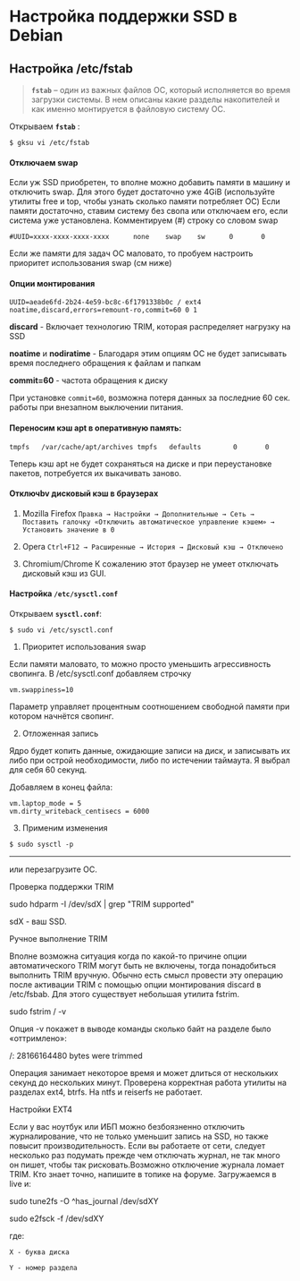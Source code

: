 # Настройка поддержки SSD в Debian


## Настройка /etc/fstab

> **`fstab`** – один из важных файлов ОС, который исполняется во время загрузки системы. В нем описаны какие разделы накопителей и как именно монтируется в файловую систему ОС.

Открываем **`fstab`** :
```
$ gksu vi /etc/fstab
```

#### Отключаем swap

Если уж SSD приобретен, то вполне можно добавить памяти в машину и отключить swap. Для этого будет достаточно уже 4GiB (используйте утилиты free и top, чтобы узнать сколько памяти потребляет ОС) Если памяти достаточно, ставим систему без свопа или отключаем его, если система уже установлена.
Комментируем (#) строку со словом swap
```
#UUID=xxxx-xxxx-xxxx-xxxx      none    swap    sw      0       0
```
Если же памяти для задач ОС маловато, то пробуем настроить приоритет использования swap (см ниже)

#### Опции монтирования
```
UUID=aeade6fd-2b24-4e59-bc8c-6f1791338b0c / ext4 noatime,discard,errors=remount-ro,commit=60 0 1
```

**discard** - Включает технологию TRIM, которая распределяет нагрузку на SSD

**noatime** и **nodiratime** - Благодаря этим опциям ОС не будет записывать время последнего обращения к файлам и папкам

**commit=60** - частота обращения к диску

При установке `commit=60`, возможна потеря данных за последние 60 сек. работы при внезапном выключении питания.


#### Переносим кэш apt в оперативную память:
```
tmpfs   /var/cache/apt/archives tmpfs   defaults        0       0
```
Теперь кэш apt не будет сохраняться на диске и при переустановке пакетов, потребуется их выкачивать заново.


#### Отключbv дисковый кэш в браузерах

1. Mozilla Firefox
   `Правка → Настройки → Дополнительные → Сеть → Поставить галочку «Отключить автоматическое управление кэшем» → Установить значение в 0`

2. Opera
   `Ctrl+F12 → Расширенные → История → Дисковый кэш → Отключено`

3. Chromium/Chrome
   К сожалению этот браузер не умеет отключать дисковый кэш из GUI.

#### Настройка `/etc/sysctl.conf`

Открываем **`sysctl.conf`**:
```
$ sudo vi /etc/sysctl.conf
```
1. Приоритет использования swap

Если памяти маловато, то можно просто уменьшить агрессивность свопинга. В /etc/sysctl.conf добавляем строчку

`vm.swappiness=10`

Параметр управляет процентным соотношением свободной памяти при котором начнётся свопинг.

2. Отложенная запись

Ядро будет копить данные, ожидающие записи на диск, и записывать их либо при острой необходимости, либо по истечении таймаута. Я выбрал для себя 60 секунд.

Добавляем в конец файла:
```
vm.laptop_mode = 5
vm.dirty_writeback_centisecs = 6000
```

3. Применим изменения
```
$ sudo sysctl -p
```

---


или перезагрузите ОС.

Проверка поддержки TRIM

sudo hdparm -I /dev/sdX | grep "TRIM supported"




sdX - ваш SSD.

Ручное выполнение TRIM

Вполне возможна ситуация когда по какой-то причине опции автоматического TRIM могут быть не включены, тогда понадобиться выполнить TRIM вручную. Обычно есть смысл провести эту операцию после активации TRIM с помощью опции монтирования discard в /etc/fsbab. Для этого существует небольшая утилита fstrim.

sudo fstrim / -v




Опция -v покажет в выводе команды сколько байт на разделе было «оттримлено»:

/: 28166164480 bytes were trimmed




Операция занимает некоторое время и может длиться от нескольких секунд до нескольких минут.
Проверена корректная работа утилиты на разделах ext4, btrfs. На ntfs и reiserfs не работает.

Настройки EXT4

Если у вас ноутбук или ИБП можно безбоязненно отключить журналирование, что не только уменьшит запись на SSD, но также повысит производительность.
Если вы работаете от сети, следует несколько раз подумать прежде чем отключать журнал, не так много он пишет, чтобы так рисковать.Возможно отключение журнала ломает TRIM. Кто знает точно, напишите в топике на форуме.
Загружаемся в live и:

sudo tune2fs -O ^has_journal /dev/sdXY




sudo e2fsck -f /dev/sdXY




где:


    Х - буква диска

    Y - номер раздела
